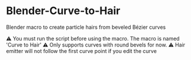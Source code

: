 # Blender-Curve-to-Hair
Blender macro to create particle hairs from beveled Bézier curves

⚠️ You must run the script before using the macro. The macro is named 'Curve to Hair'
⚠️ Only supports curves with round bevels for now. 
⚠️ Hair emitter will not follow the first curve point if you edit the curve
